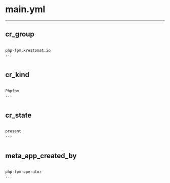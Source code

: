 



# main.yml
  
---
## cr_group
  
```

php-fpm.krestomat.io
...
  
```
## cr_kind
  
```

Phpfpm
...
  
```
## cr_state
  
```

present
...
  
```
## meta_app_created_by
  
```

php-fpm-operator
...
  
```